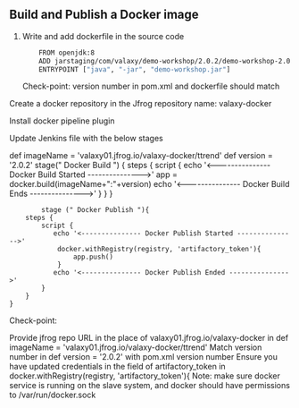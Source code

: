 ## Build and Publish a Docker image 

1. Write and add dockerfile in the source code
	```sh
		FROM openjdk:8
		ADD jarstaging/com/valaxy/demo-workshop/2.0.2/demo-workshop-2.0.2.jar demo-workshop.jar
		ENTRYPOINT ["java", "-jar", "demo-workshop.jar"]
	```
	Check-point: version number in pom.xml and dockerfile should match

Create a docker repository in the Jfrog
repository name: valaxy-docker

Install docker pipeline plugin

Update Jenkins file with the below stages

   def imageName = 'valaxy01.jfrog.io/valaxy-docker/ttrend'
   def version   = '2.0.2'
    stage(" Docker Build ") {
      steps {
        script {
           echo '<--------------- Docker Build Started --------------->'
           app = docker.build(imageName+":"+version)
           echo '<--------------- Docker Build Ends --------------->'
        }
      }
    }

            stage (" Docker Publish "){
        steps {
            script {
               echo '<--------------- Docker Publish Started --------------->'  
                docker.withRegistry(registry, 'artifactory_token'){
                    app.push()
                }    
               echo '<--------------- Docker Publish Ended --------------->'  
            }
        }
    }
Check-point:

Provide jfrog repo URL in the place of valaxy01.jfrog.io/valaxy-docker in def imageName = 'valaxy01.jfrog.io/valaxy-docker/ttrend'
Match version number in def version   = '2.0.2' with pom.xml version number
Ensure you have updated credentials in the field of artifactory_token in docker.withRegistry(registry, 'artifactory_token'){
Note: make sure docker service is running on the slave system, and docker should have permissions to /var/run/docker.sock